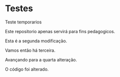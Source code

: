 # Testes
Teste temporarios

Este repositorio apenas servirá para fins pedagogicos.

Esta é a segunda modificação.

Vamos então há terceira.

Avançando para a quarta alteração.

O código foi alterado.
